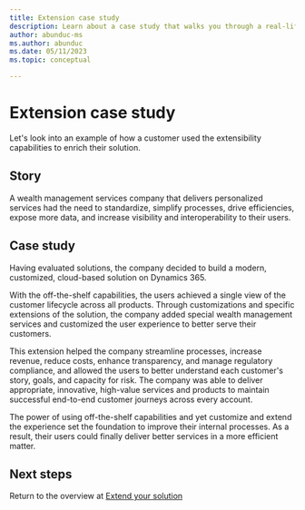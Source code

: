 ```yaml
---
title: Extension case study
description: Learn about a case study that walks you through a real-life example of how a Dynamics 365 customer approached the extensibility strategy.
author: abunduc-ms
ms.author: abunduc
ms.date: 05/11/2023
ms.topic: conceptual

---
```


# Extension case study

Let's look into an example of how a customer used the extensibility capabilities to enrich their solution.

## Story

A wealth management services company that delivers personalized services had the need to standardize, simplify processes, drive efficiencies, expose more data, and increase visibility and interoperability to their users.

## Case study

Having evaluated solutions, the company decided to build a modern, customized, cloud-based solution on Dynamics 365.

With the off-the-shelf capabilities, the users achieved a single view of the customer lifecycle across all products. Through customizations and specific extensions of the solution, the company added special wealth management services and customized the user experience to better serve their customers.

This extension helped the company streamline processes, increase revenue, reduce costs, enhance transparency, and manage regulatory compliance, and allowed the users to better understand each customer's story, goals, and capacity for risk. The company was able to deliver appropriate, innovative, high-value services and products to maintain successful end-to-end customer journeys across every account.

The power of using off-the-shelf capabilities and yet customize and extend the experience set the foundation to improve their internal processes. As a result, their users could finally deliver better services in a more efficient matter.

## Next steps

Return to the overview at [Extend your solution](extend-your-solution.md)  
